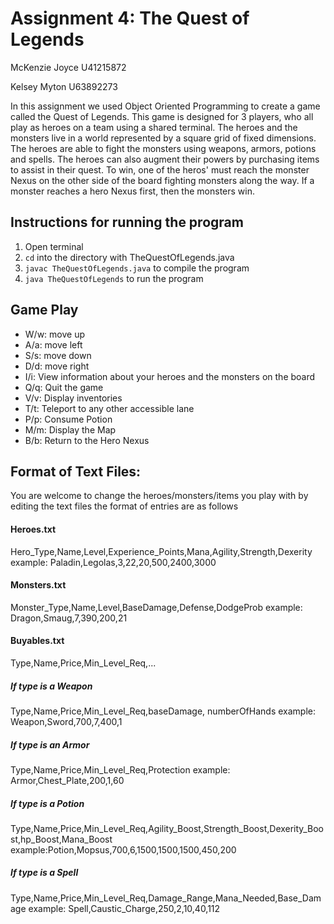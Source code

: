 # Assignment 4: The Quest of Legends
McKenzie Joyce
U41215872

Kelsey Myton
U63892273

In this assignment we used Object Oriented Programming to create a game called the Quest of Legends. This game is designed for 3 players, who all play as heroes on a team using a shared terminal. The heroes and the monsters live in a world represented by a square grid of fixed dimensions. The heroes are able to fight the monsters using weapons, armors, potions and spells. The heroes can also augment their powers by purchasing items to assist in their quest. To win, one of the heros' must reach the monster Nexus on the other side of the board fighting monsters along the way. If a monster reaches a hero Nexus first, then the monsters win.

## Instructions for running the program
1. Open terminal
2. `cd` into the directory with TheQuestOfLegends.java
3. `javac TheQuestOfLegends.java` to compile the program
4. `java TheQuestOfLegends` to run the program

## Game Play
- W/w: move up
- A/a: move left
- S/s: move down
- D/d: move right
- I/i: View information about your heroes and the monsters on the board
- Q/q: Quit the game
- V/v: Display inventories
- T/t: Teleport to any other accessible lane 
- P/p: Consume Potion
- M/m: Display the Map
- B/b: Return to the Hero Nexus

## Format of Text Files:
You are welcome to change the heroes/monsters/items you play with by editing the text files the format of entries are as follows
#### Heroes.txt
Hero_Type,Name,Level,Experience_Points,Mana,Agility,Strength,Dexerity
  example: Paladin,Legolas,3,22,20,500,2400,3000
#### Monsters.txt
Monster_Type,Name,Level,BaseDamage,Defense,DodgeProb
  example: Dragon,Smaug,7,390,200,21
#### Buyables.txt
Type,Name,Price,Min_Level_Req,...
##### If type is a Weapon
Type,Name,Price,Min_Level_Req,baseDamage, numberOfHands
  example: Weapon,Sword,700,7,400,1
##### If type is an Armor
Type,Name,Price,Min_Level_Req,Protection
  example: Armor,Chest_Plate,200,1,60
##### If type is a Potion
Type,Name,Price,Min_Level_Req,Agility_Boost,Strength_Boost,Dexerity_Boost,hp_Boost,Mana_Boost
  example:Potion,Mopsus,700,6,1500,1500,1500,450,200
##### If type is a Spell
Type,Name,Price,Min_Level_Req,Damage_Range,Mana_Needed,Base_Damage
  example: Spell,Caustic_Charge,250,2,10,40,112
